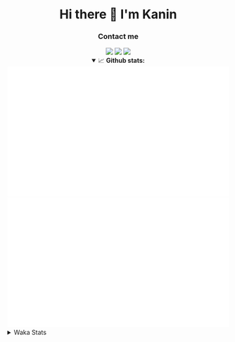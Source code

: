 <div align="center">
 <h1>Hi there 👋 I'm Kanin</h1>
 <h3>Contact me</h3>
 <a href="mailto:im@kanin.dev"><img src="https://img.shields.io/badge/gmail-%23D14836.svg?&style=for-the-badge&logo=gmail&logoColor=white"/></a>
 <a href="https://twitter.com/KaninTwt"><img src="https://img.shields.io/badge/twitter-%231DA1F2.svg?&style=for-the-badge&logo=twitter&logoColor=white"/></a>
 <a href="https://www.linkedin.com/in/KaninDev"><img src="https://img.shields.io/badge/linkedin-%230077B5.svg?&style=for-the-badge&logo=linkedin&logoColor=white"/></a>
<details open>
  <summary>📈 <b>Github stats:</b></summary>
  <img src="https://github.com/Kanin/Kanin/blob/master/scripts/GitHubStats/generated/overview.svg"/>
  <img src="https://github.com/Kanin/Kanin/blob/master/scripts/GitHubStats/generated/languages.svg"/>
</details>
</div>

<details>
 <summary>Waka Stats</summary>

<!--START_SECTION:waka-->
![Code Time](http://img.shields.io/badge/Code%20Time-2%2C289%20hrs%2016%20mins-blue)

![Profile Views](http://img.shields.io/badge/Profile%20Views-1-blue)

![Lines of code](https://img.shields.io/badge/From%20Hello%20World%20I%27ve%20Written-586.5%20thousand%20lines%20of%20code-blue)

**🐱 My GitHub Data** 

> 📦 106.7 kB Used in GitHub's Storage 
 > 
> 🏆 42 Contributions in the Year 2024
 > 
> 🚫 Not Opted to Hire
 > 
> 📜 24 Public Repositories 
 > 
> 🔑 13 Private Repositories 
 > 
**I'm an Early 🐤** 

```text
🌞 Morning                2344 commits        ██████░░░░░░░░░░░░░░░░░░░   25.97 % 
🌆 Daytime                2746 commits        ████████░░░░░░░░░░░░░░░░░   30.42 % 
🌃 Evening                2604 commits        ███████░░░░░░░░░░░░░░░░░░   28.85 % 
🌙 Night                  1332 commits        ████░░░░░░░░░░░░░░░░░░░░░   14.76 % 
```
📅 **I'm Most Productive on Monday** 

```text
Monday                   1746 commits        █████░░░░░░░░░░░░░░░░░░░░   19.34 % 
Tuesday                  1270 commits        ████░░░░░░░░░░░░░░░░░░░░░   14.07 % 
Wednesday                872 commits         ██░░░░░░░░░░░░░░░░░░░░░░░   09.66 % 
Thursday                 1370 commits        ████░░░░░░░░░░░░░░░░░░░░░   15.18 % 
Friday                   1512 commits        ████░░░░░░░░░░░░░░░░░░░░░   16.75 % 
Saturday                 889 commits         ██░░░░░░░░░░░░░░░░░░░░░░░   09.85 % 
Sunday                   1367 commits        ████░░░░░░░░░░░░░░░░░░░░░   15.15 % 
```


📊 **This Week I Spent My Time On** 

```text
🕑︎ Time Zone: America/New_York

💬 Programming Languages: 
Python                   2 hrs 2 mins        █████████████████████████   99.98 % 
virtualenv               0 secs              ░░░░░░░░░░░░░░░░░░░░░░░░░   00.02 % 
.env file                0 secs              ░░░░░░░░░░░░░░░░░░░░░░░░░   00.00 % 
Log File                 0 secs              ░░░░░░░░░░░░░░░░░░░░░░░░░   00.00 % 
YAML                     0 secs              ░░░░░░░░░░░░░░░░░░░░░░░░░   00.00 % 

🔥 Editors: 
PyCharm                  2 hrs 2 mins        █████████████████████████   100.00 % 

🐱‍💻 Projects: 
P4P                      1 hr 58 mins        ████████████████████████░   96.69 % 
Groups                   2 mins              █░░░░░░░░░░░░░░░░░░░░░░░░   02.43 % 
OhioBot                  1 min               ░░░░░░░░░░░░░░░░░░░░░░░░░   00.87 % 

💻 Operating System: 
Windows                  2 hrs 2 mins        █████████████████████████   100.00 % 
```

**I Mostly Code in Python** 

```text
Python                   30 repos            ████████████████░░░░░░░░░   65.22 % 
Java                     4 repos             ██░░░░░░░░░░░░░░░░░░░░░░░   08.70 % 
HTML                     3 repos             ██░░░░░░░░░░░░░░░░░░░░░░░   06.52 % 
TypeScript               2 repos             █░░░░░░░░░░░░░░░░░░░░░░░░   04.35 % 
Kotlin                   2 repos             █░░░░░░░░░░░░░░░░░░░░░░░░   04.35 % 
```



**Timeline**

![Lines of Code chart](https://raw.githubusercontent.com/Kanin/Kanin/master/assets/bar_graph.png)


 Last Updated on 16/02/2024 21:03:41 UTC
<!--END_SECTION:waka-->
</details>
